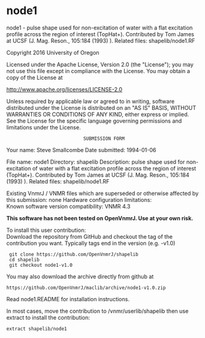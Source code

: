 # node1
 node1 - pulse shape used for non-excitation of water with a flat excitation
 profile across the region of interest (TopHat+). Contributed by
 Tom James at UCSF (J. Mag. Reson., 105:184 (1993) ). Related files:
 shapelib/node1.RF

 Copyright 2016 University of Oregon

 Licensed under the Apache License, Version 2.0 (the "License");
 you may not use this file except in compliance with the License.
 You may obtain a copy of the License at

   http://www.apache.org/licenses/LICENSE-2.0

 Unless required by applicable law or agreed to in writing, software
 distributed under the License is distributed on an "AS IS" BASIS,
 WITHOUT WARRANTIES OR CONDITIONS OF ANY KIND, either express or implied.
 See the License for the specific language governing permissions and
 limitations under the License.

                                SUBMISSION FORM

Your name:              Steve Smallcombe
Date submitted:         1994-01-06

File name:              node1
Directory:              shapelib
Description:            pulse shape used for non-excitation of water with a
                        flat excitation profile across the region of interest
                        (TopHat+). Contributed by Tom James at UCSF (J. Mag.
                        Reson., 105:184 (1993) ).
Related files:          shapelib/node1.RF

Existing VnmrJ / VNMR files which are superseded or
otherwise affected by this submission:  none
Hardware configuration limitations:     
Known software version compatibility:   VNMR 4.3

**This software has not been tested on OpenVnmrJ. Use at your own risk.**

To install this user contribution:  
Download the repository from GitHub and checkout the tag of the contribution you want.
Typically tags end in the version (e.g. -v1.0)

     git clone https://github.com/OpenVnmrJ/shapelib  
     cd shapelib  
     git checkout node1-v1.0


You may also download the archive directly from github at

    https://github.com/OpenVnmrJ/maclib/archive/node1-v1.0.zip

Read node1.README for installation instructions.

In most cases, move the contribution to /vnmr/userlib/shapelib 
then use extract to install the contribution:  

    extract shapelib/node1